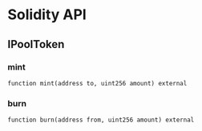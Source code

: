 # Solidity API

## IPoolToken

### mint

```solidity
function mint(address to, uint256 amount) external
```

### burn

```solidity
function burn(address from, uint256 amount) external
```

